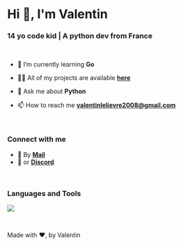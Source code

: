 
# Hi 👋, I'm Valentin

### 14 yo code kid | A python dev from France
<br>

- 🌱 I’m currently learning **Go**

- 👨‍💻 All of my projects are available [**here**](https://github.com/ValentinLvrr?tab=repositories)

- 💬 Ask me about **Python**

- 📫 How to reach me **valentinlelievre2008@gmail.com**

<br>

### Connect with me

- 📜 By [**Mail**](mailto:valentinlelievre2008@gmail.com)
- 💭 or [**Discord**](https://discord.com/users/768049100238225418)

<br>

### Languages and Tools

![](https://skillicons.dev/icons?i=github,raspberrypi,linux,python,markdown,vscode&theme=dark&perline=10)

<br>

Made with ❤, by Valentin
    